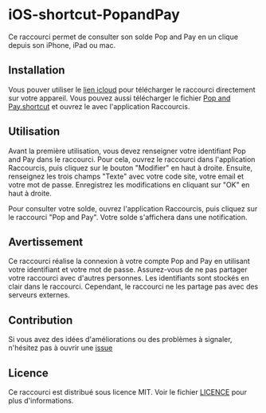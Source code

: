 # iOS-shortcut-PopandPay

Ce raccourci permet de consulter son solde Pop and Pay en un clique depuis son iPhone, iPad ou mac.

## Installation
Vous pouver utiliser le [lien icloud](https://www.icloud.com/shortcuts/eeab720f36f34d9ab911546e485d56c5) pour télécharger le raccourci directement sur votre appareil.
Vous pouvez aussi télécharger le fichier [Pop and Pay.shortcut](Pop%20and%20Pay.shortcut) et ouvrez le avec l'application Raccourcis.

## Utilisation
Avant la première utilisation, vous devez renseigner votre identifiant Pop and Pay dans le raccourci. Pour cela, ouvrez le raccourci dans l'application Raccourcis, puis cliquez sur le bouton "Modifier" en haut à droite. Ensuite, renseignez les trois champs "Texte" avec votre code site, votre email et votre mot de passe. Enregistrez les modifications en cliquant sur "OK" en haut à droite.

Pour consulter votre solde, ouvrez l'application Raccourcis, puis cliquez sur le raccourci "Pop and Pay". Votre solde s'affichera dans une notification.

## Avertissement
Ce raccourci réalise la connexion à votre compte Pop and Pay en utilisant votre identifiant et votre mot de passe. Assurez-vous de ne pas partager votre raccourci avec d'autres personnes. Les identifiants sont stockés en clair dans le raccourci. Cependant, le raccourci ne les partage pas avec des serveurs externes.

## Contribution
Si vous avez des idées d'améliorations ou des problèmes à signaler, n'hésitez pas à ouvrir une [issue](https://github.com/sylvainvallot/iOS-shortcut-PopandPay/issues)

## Licence
Ce raccourci est distribué sous licence MIT. Voir le fichier [LICENCE](LICENCE) pour plus d'informations.
